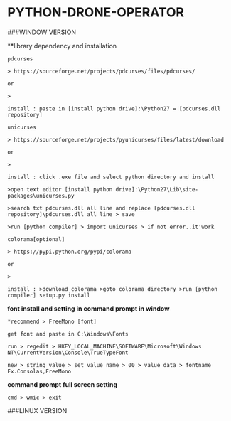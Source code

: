 # PYTHON-DRONE-OPERATOR

###WINDOW VERSION

**library dependency and installation

    pdcurses 
    
    > https://sourceforge.net/projects/pdcurses/files/pdcurses/
    
    or
    
    > 
    
    install : paste in [install python drive]:\Python27 = [pdcurses.dll repository]

    unicurses
    
    > https://sourceforge.net/projects/pyunicurses/files/latest/download
    
    or
    
    >
    
    install : click .exe file and select python directory and install
    
    >open text editor [install python drive]:\Python27\Lib\site-packages\unicurses.py 
    
    >search txt pdcurses.dll all line and replace [pdcurses.dll repository]\pdcurses.dll all line > save
    
    >run [python compiler] > import unicurses > if not error..it'work
    
    colorama[optional]
    
    > https://pypi.python.org/pypi/colorama
    
    or
    
    >
    
    install : >download colorama >goto colorama directory >run [python compiler] setup.py install


**font install and setting in command prompt in window** 

    *recommend > FreeMono [font]

    get font and paste in C:\Windows\Fonts

    run > regedit > HKEY_LOCAL_MACHINE\SOFTWARE\Microsoft\Windows NT\CurrentVersion\Console\TrueTypeFont
    
    new > string value > set value name > 00 > value data > fontname Ex.Consolas,FreeMono
    
**command prompt full screen setting**

    cmd > wmic > exit
    
###LINUX VERSION
